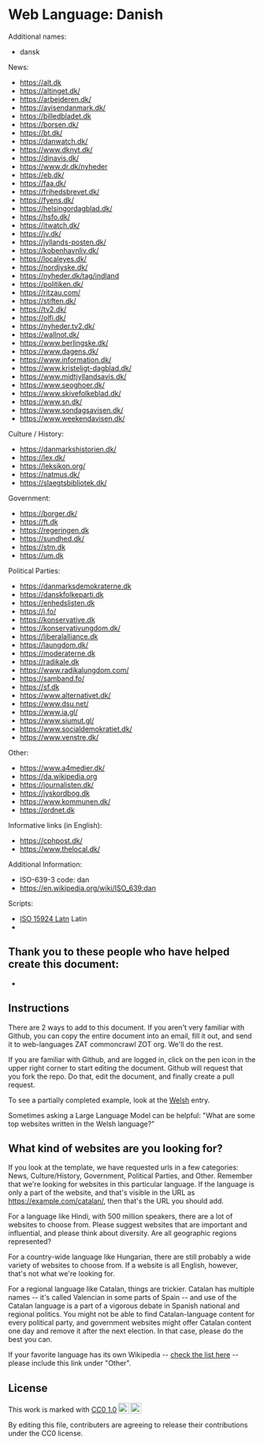# Web Language: Danish

Additional names:
- dansk

News:
- https://alt.dk
- https://altinget.dk/
- https://arbejderen.dk/
- https://avisendanmark.dk/
- https://billedbladet.dk
- https://borsen.dk/
- https://bt.dk/
- https://danwatch.dk/
- https://www.dknyt.dk/
- https://dinavis.dk/
- https://www.dr.dk/nyheder
- https://eb.dk/
- https://faa.dk/
- https://frihedsbrevet.dk/
- https://fyens.dk/
- https://helsingordagblad.dk/
- https://hsfo.dk/
- https://itwatch.dk/
- https://jv.dk/
- https://jyllands-posten.dk/
- https://kobenhavnliv.dk/
- https://localeyes.dk/
- https://nordjyske.dk/
- https://nyheder.dk/tag/indland
- https://politiken.dk/
- https://ritzau.com/
- https://stiften.dk/
- https://tv2.dk/
- https://olfi.dk/
- https://nyheder.tv2.dk/
- https://wallnot.dk/
- https://www.berlingske.dk/
- https://www.dagens.dk/
- https://www.information.dk/
- https://www.kristeligt-dagblad.dk/
- https://www.midtjyllandsavis.dk/
- https://www.seoghoer.dk/
- https://www.skivefolkeblad.dk/
- https://www.sn.dk/
- https://www.sondagsavisen.dk/
- https://www.weekendavisen.dk/

Culture / History:
- https://danmarkshistorien.dk/
- https://lex.dk/
- https://leksikon.org/
- https://natmus.dk/
- https://slaegtsbibliotek.dk/

Government:
- https://borger.dk/
- https://ft.dk
- https://regeringen.dk
- https://sundhed.dk/
- https://stm.dk
- https://um.dk

Political Parties:
- https://danmarksdemokraterne.dk
- https://danskfolkeparti.dk
- https://enhedslisten.dk
- https://j.fo/
- https://konservative.dk
- https://konservativungdom.dk/
- https://liberalalliance.dk
- https://laungdom.dk/
- https://moderaterne.dk
- https://radikale.dk
- https://www.radikalungdom.com/
- https://samband.fo/
- https://sf.dk
- https://www.alternativet.dk/
- https://www.dsu.net/
- https://www.ia.gl/
- https://www.siumut.gl/
- https://www.socialdemokratiet.dk/
- https://www.venstre.dk/

Other:
- https://www.a4medier.dk/
- https://da.wikipedia.org
- https://journalisten.dk/
- https://jyskordbog.dk
- https://www.kommunen.dk/
- https://ordnet.dk

Informative links (in English):
- https://cphpost.dk/
- https://www.thelocal.dk/

Additional Information:
- ISO-639-3 code: dan
- https://en.wikipedia.org/wiki/ISO_639:dan


Scripts:
- <a href="https://en.wikipedia.org/wiki/ISO_15924">ISO 15924 Latn</a> Latin
- 

Thank you to these people who have helped create this document:
- 
- 

## Instructions

There are 2 ways to add to this document. If you aren't very familiar
with Github, you can copy the entire document into an email, fill it
out, and send it to web-languages ZAT commoncrawl ZOT org. We'll do the rest.

If you are familiar with Github, and are logged in, click on the pen
icon in the upper right corner to start editing the document.
Github will request that you fork the repo. Do that, edit the
document, and finally create a pull request.

To see a partially completed example, look at the
[Welsh](../living/welsh.md) entry.

Sometimes asking a Large Language Model can be helpful: "What are some
top websites written in the Welsh language?"

## What kind of websites are you looking for?

If you look at the template, we have requested urls in a few
categories: News, Culture/History, Government, Political Parties, and
Other. Remember that we're looking for websites in this particular
language. If the language is only a part of the website, and that's
visible in the URL as https://example.com/catalan/, then that's the
URL you should add.

For a language like Hindi, with 500 million speakers, there are a lot
of websites to choose from. Please suggest websites that are important
and influential, and please think about diversity. Are all geographic
regions represented?

For a country-wide language like Hungarian, there are still probably a
wide variety of websites to choose from. If a website is all English,
however, that's not what we're looking for.

For a regional language like Catalan, things are trickier. Catalan has
multiple names -- it's called Valencian in some parts of Spain -- and
use of the Catalan language is a part of a vigorous debate in Spanish
national and regional politics. You might not be able to find
Catalan-language content for every political party, and government
websites might offer Catalan content one day and remove it after
the next election. In that case, please do the best you can.

If your favorite language has its own Wikipedia -- [check the list here](https://en.wikipedia.org/wiki/List_of_Wikipedias) --
please include this link under "Other".

## License

<p xmlns:cc="http://creativecommons.org/ns#" >This work is marked with <a href="https://creativecommons.org/publicdomain/zero/1.0/?ref=chooser-v1" target="_blank" rel="license noopener noreferrer" style="display:inline-block;">CC0 1.0<img style="height:22px!important;margin-left:3px;vertical-align:text-bottom;" src="https://mirrors.creativecommons.org/presskit/icons/cc.svg?ref=chooser-v1" alt=""><img style="height:22px!important;margin-left:3px;vertical-align:text-bottom;" src="https://mirrors.creativecommons.org/presskit/icons/zero.svg?ref=chooser-v1" alt=""></a></p>

By editing this file, contributers are agreeing to release their contributions under the CC0 license.
